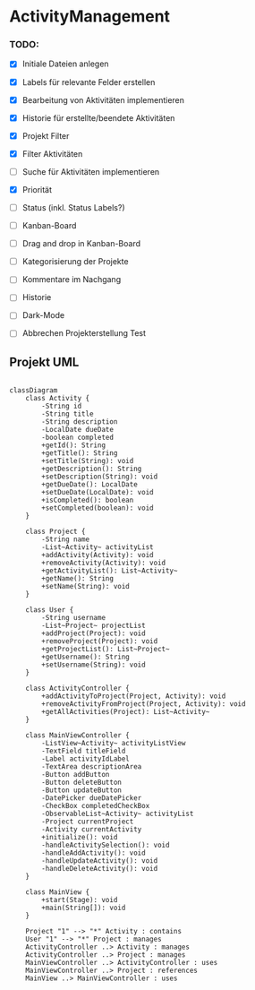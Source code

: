 # ActivityManagement


### TODO:

- [X] Initiale Dateien anlegen
- [X] Labels für relevante Felder erstellen
- [X] Bearbeitung von Aktivitäten implementieren
- [X] Historie für erstellte/beendete Aktivitäten
- [X] Projekt Filter
- [X] Filter Aktivitäten

- [ ] Suche für Aktivitäten implementieren
- [X] Priorität
- [ ] Status (inkl. Status Labels?)
- [ ] Kanban-Board
- [ ] Drag and drop in Kanban-Board
- [ ] Kategorisierung der Projekte
- [ ] Kommentare im Nachgang
- [ ] Historie
- [ ] Dark-Mode
- [ ] Abbrechen Projekterstellung
Test

## Projekt UML

``` mermaid

classDiagram
    class Activity {
        -String id
        -String title
        -String description
        -LocalDate dueDate
        -boolean completed
        +getId(): String
        +getTitle(): String
        +setTitle(String): void
        +getDescription(): String
        +setDescription(String): void
        +getDueDate(): LocalDate
        +setDueDate(LocalDate): void
        +isCompleted(): boolean
        +setCompleted(boolean): void
    }

    class Project {
        -String name
        -List~Activity~ activityList
        +addActivity(Activity): void
        +removeActivity(Activity): void
        +getActivityList(): List~Activity~
        +getName(): String
        +setName(String): void
    }

    class User {
        -String username
        -List~Project~ projectList
        +addProject(Project): void
        +removeProject(Project): void
        +getProjectList(): List~Project~
        +getUsername(): String
        +setUsername(String): void
    }

    class ActivityController {
        +addActivityToProject(Project, Activity): void
        +removeActivityFromProject(Project, Activity): void
        +getAllActivities(Project): List~Activity~
    }

    class MainViewController {
        -ListView~Activity~ activityListView
        -TextField titleField
        -Label activityIdLabel
        -TextArea descriptionArea
        -Button addButton
        -Button deleteButton
        -Button updateButton
        -DatePicker dueDatePicker
        -CheckBox completedCheckBox
        -ObservableList~Activity~ activityList
        -Project currentProject
        -Activity currentActivity
        +initialize(): void
        -handleActivitySelection(): void
        -handleAddActivity(): void
        -handleUpdateActivity(): void
        -handleDeleteActivity(): void
    }

    class MainView {
        +start(Stage): void
        +main(String[]): void
    }

    Project "1" --> "*" Activity : contains
    User "1" --> "*" Project : manages
    ActivityController ..> Activity : manages
    ActivityController ..> Project : manages
    MainViewController ..> ActivityController : uses
    MainViewController ..> Project : references
    MainView ..> MainViewController : uses
```

